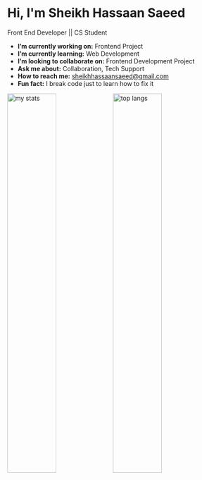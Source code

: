 # Hi, I'm Sheikh Hassaan Saeed
Front End Developer || CS Student



-  **I’m currently working on:** Frontend Project
-  **I’m currently learning:** Web Development
-  **I’m looking to collaborate on:** Frontend Development Project
-  **Ask me about:** Collaboration, Tech Support
-  **How to reach me:** sheikhhassaansaeed@gmail.com
-  **Fun fact:** I break code just to learn how to fix it



<img alt="my stats" align="left" width="47%" src="https://github-readme-stats.vercel.app/api?username=sheikh-hassaan-saeed&theme=dark&cache_seconds=1800" />
<img alt="top langs" align="left" width="47%" src="https://github-readme-stats.vercel.app/api/top-langs/?username=sheikh-hassaan-saeed&theme=dark&layout=compact&cache_seconds=1800" />



